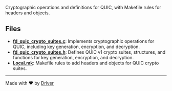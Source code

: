 <!--------------------------------------------------------------------------------->
<!-- IMPORTANT: This file is auto-generated by Driver (https://driver.ai). -------->
<!-- Manual edits may be overwritten on future commits. --------------------------->
<!--------------------------------------------------------------------------------->

Cryptographic operations and definitions for QUIC, with Makefile rules for headers and objects.


## Files
- **[fd_quic_crypto_suites.c](fd_quic_crypto_suites.c.md)**: Implements cryptographic operations for QUIC, including key generation, encryption, and decryption.
- **[fd_quic_crypto_suites.h](fd_quic_crypto_suites.h.md)**: Defines QUIC v1 crypto suites, structures, and functions for key generation, encryption, and decryption.
- **[Local.mk](Local.mk.md)**: Makefile rules to add headers and objects for QUIC crypto suites.

---
Made with ❤️ by [Driver](https://www.driver.ai/)